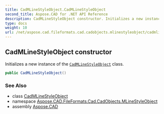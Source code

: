 ```yaml
---
title: CadMLineStyleObject.CadMLineStyleObject
second_title: Aspose.CAD for .NET API Reference
description: CadMLineStyleObject constructor. Initializes a new instance of the CadMLineStyleObject class
type: docs
weight: 10
url: /net/aspose.cad.fileformats.cad.cadobjects.mlinestyleobject/cadmlinestyleobject/cadmlinestyleobject/
---
```

## CadMLineStyleObject constructor

Initializes a new instance of the [`CadMLineStyleObject`](../) class.

```csharp
public CadMLineStyleObject()
```

### See Also

* class [CadMLineStyleObject](../)
* namespace [Aspose.CAD.FileFormats.Cad.CadObjects.MLineStyleObject](../../../aspose.cad.fileformats.cad.cadobjects.mlinestyleobject/)
* assembly [Aspose.CAD](../../../)


